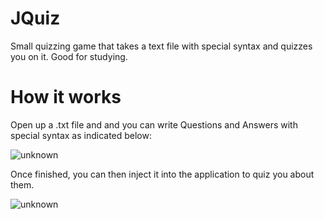 # JQuiz
Small quizzing game that takes a text file with special syntax and quizzes you on it. Good for studying.

# How it works
Open up a .txt file and and you can write Questions and Answers with special syntax as indicated below:

![unknown](https://user-images.githubusercontent.com/71935713/123854606-99aaed80-d927-11eb-80f4-6d221c120ece.png)


Once finished, you can then inject it into the application to quiz you about them.

![unknown](https://user-images.githubusercontent.com/71935713/123854518-7c761f00-d927-11eb-83e3-ca9fb8f6ba05.png)



